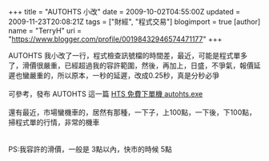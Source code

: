 +++
title = "AUTOHTS 小改"
date = 2009-10-02T04:55:00Z
updated = 2009-11-23T20:08:21Z
tags = ["財經", "程式交易"]
blogimport = true 
[author]
	name = "TerryH"
	uri = "https://www.blogger.com/profile/00198432946574471177"
+++

AUTOHTS 我小改了一行，程式檢查訊號檔的時間差，最近，可能是程式單多了，滑價很嚴重，已經超過我的容許範圍，然後，再加上，日盛，不爭氣，報價延遲也蠻嚴重的，所以原本，一秒的延遲，改成0.25秒，真是分秒必爭<br /><br />可參考，發布 AUTOHTS 這一篇 <a href="/2009/02/hts.html">HTS 免費下單機 autohts.exe</a> <br /><br />還有最近，市場蠻機車的，居然有那種，一下子，上100點，一下後，下100點，掃程式單的行情，非常的機車<br /><br /><br />PS:我容許的滑價，一般是 3點以內，快市的時候 5點
